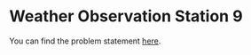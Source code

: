 # Weather Observation Station 9

You can find the problem statement [here](https://www.hackerrank.com/challenges/weather-observation-station-9/problem).
